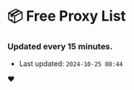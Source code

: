 # :package: Free Proxy List
### Updated every 15 minutes.

- Last updated: `2024-10-25 08:44`

:heart:

